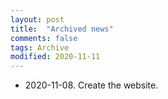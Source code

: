 ```yaml
---
layout: post
title:  "Archived news"
comments: false
tags: Archive
modified: 2020-11-11
---
```

- 2020-11-08. Create the website.  